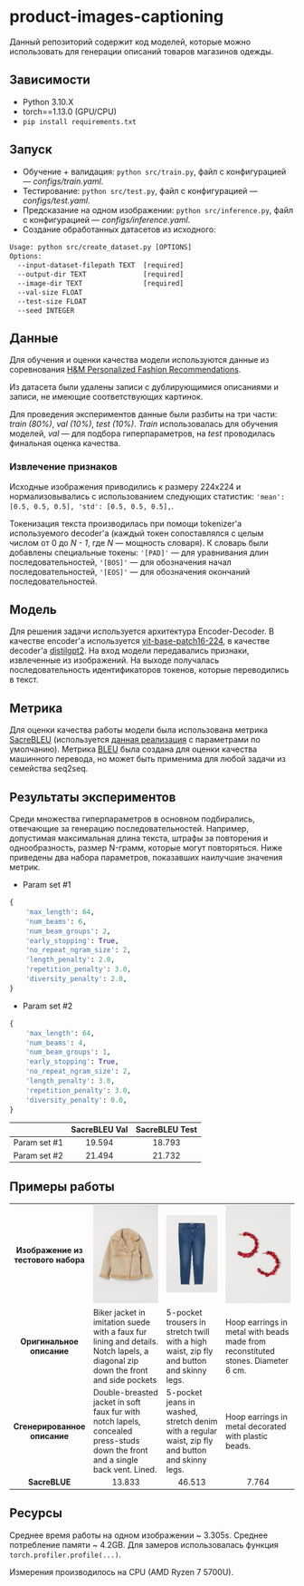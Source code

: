 # product-images-captioning

Данный репозиторий содержит код моделей, которые можно использовать для генерации описаний товаров магазинов одежды.

## Зависимости
* Python 3.10.X
* torch==1.13.0 (GPU/CPU)
* `pip install requirements.txt`

## Запуск
* Обучение + валидация:
`python src/train.py`, файл с конфигурацией — <i>configs/train.yaml</i>.
* Тестирование:
`python src/test.py`, файл с конфигурацией — <i>configs/test.yaml</i>.
* Предсказание на одном изображении:
`python src/inference.py`, файл с конфигурацией — <i>configs/inference.yaml</i>.
* Создание обработанных датасетов из исходного:
```
Usage: python src/create_dataset.py [OPTIONS]
Options:
  --input-dataset-filepath TEXT  [required]
  --output-dir TEXT              [required]
  --image-dir TEXT               [required]
  --val-size FLOAT
  --test-size FLOAT
  --seed INTEGER
```

## Данные

Для обучения и оценки качества модели используются данные из соревнования 
[H&M Personalized Fashion Recommendations](https://www.kaggle.com/competitions/h-and-m-personalized-fashion-recommendations).

Из датасета были удалены записи с дублирующимися описаниями и записи, не имеющие соответствующих картинок.

Для проведения экспериментов данные были разбиты на три части: <i>train (80%)</i>,
<i>val (10%)</i>, <i>test (10%)</i>. <i>Train</i> использовалась для обучения моделей, <i>val</i> — для подбора
гиперпараметров, на <i>test</i> проводилась финальная оценка качества.

### Извлечение признаков

Исходные изображения приводились к размеру 224x224 и нормализовывались с использованием следующих статистик:
`'mean': [0.5, 0.5, 0.5], 'std': [0.5, 0.5, 0.5],`.

Токенизация текста производилась при помощи tokenizer'а используемого decoder'а (каждый токен сопоставлялся с целым числом
от 0 до <i>N - 1</i>, где <i>N</i> — мощность словаря).
К словарь были добавлены специальные токены: `'[PAD]'` — для уравнивания длин последовательностей,
`'[BOS]'` — для обозначения начал последовательностей, `'[EOS]'` — для обозначения окончаний последовательностей.

## Модель

Для решения задачи используется архитектура Encoder-Decoder.
В качестве encoder'а используется [vit-base-patch16-224](https://huggingface.co/google/vit-base-patch16-224),
в качестве decoder'а [distilgpt2](https://huggingface.co/distilgpt2).
На вход модели передавались признаки, извлеченные из изображений. На выходе получалась последовательность идентификаторов токенов,
которые переводились в текст.

## Метрика

Для оценки качества работы модели была использована метрика [SacreBLEU](https://github.com/mjpost/sacrebleu) 
(используется [данная реализация](https://huggingface.co/spaces/evaluate-metric/sacrebleu) с параметрами по умолчанию).
Метрика [BLEU](https://en.wikipedia.org/wiki/BLEU) была создана для оценки качества машинного перевода, но может быть применима
для любой задачи из семейства seq2seq.

## Результаты экспериментов

Среди множества гиперпараметров в основном подбирались, отвечающие за генерацию последовательностей.
Например, допустимая максимальная длина текста, штрафы за повторения и однообразность, размер N-грамм,
которые могут повторяться. Ниже приведены два набора параметров, показавших наилучшие значения метрик.

* Param set #1
```python
{
    'max_length': 64,
    'num_beams': 6,
    'num_beam_groups': 2,
    'early_stopping': True,
    'no_repeat_ngram_size': 2,
    'length_penalty': 2.0,
    'repetition_penalty': 3.0,
    'diversity_penalty': 2.0,
}
```
* Param set #2 
```python
{
    'max_length': 64,
    'num_beams': 4,
    'num_beam_groups': 1,
    'early_stopping': True,
    'no_repeat_ngram_size': 2,
    'length_penalty': 3.0,
    'repetition_penalty': 3.0,
    'diversity_penalty': 0.0,
}
```

|              | SacreBLEU Val   | SacreBLEU Test |
| :----------: | :-------------: | :------------: |
| Param set #1 | 19.594          | 18.793         |
| Param set #2 | 21.494          | 21.732         | 

## Примеры работы

<table>
    <tr>
        <td width="50" style="text-align: center"><b>Изображение из тестового набора</b></td>
        <td style="text-align: center"><img src="docs/0795071001.jpg" width="200" alt="" style="text-align: center"></td>
        <td style="text-align: center"><img src="docs/0831403001.jpg" width="200" alt=""></td>
        <td style="text-align: center"><img src="docs/0803171001.jpg" width="200" alt=""></td>
    </tr> 
    <tr>
        <td width="50" style="text-align: center"><b>Оригинальное описание</b></td>
        <td>Biker jacket in imitation suede with a faux fur lining and details. Notch lapels, a diagonal zip down the front and side pockets</td>
        <td>5-pocket trousers in stretch twill with a high waist, zip fly and button and skinny legs.</td>
        <td>Hoop earrings in metal with beads made from reconstituted stones. Diameter 6 cm.</td>
    </tr>
    <tr>
        <td width="50" style="text-align: center"><b>Сгенерированное описание</b></td>
        <td>Double-breasted jacket in soft faux fur with notch lapels, concealed press-studs down the front and a single back vent. Lined.</td>
        <td>5-pocket jeans in washed, stretch denim with a regular waist, zip fly and button and skinny legs.</td>
        <td>Hoop earrings in metal decorated with plastic beads.</td>
    </tr>
    <tr>
        <td width="50" style="text-align: center"><b>SacreBLUE</b></td>
        <td style="text-align: center">13.833</td>
        <td style="text-align: center">46.513</td>
        <td style="text-align: center">7.764</td>
    </tr>
</table>

## Ресурсы

Среднее время работы на одном изображении ~ 3.305s. Среднее потребление памяти ~ 4.2GB. Для замеров использовалась
функция `torch.profiler.profile(...)`. 

Измерения производилось на CPU (AMD Ryzen 7 5700U).

